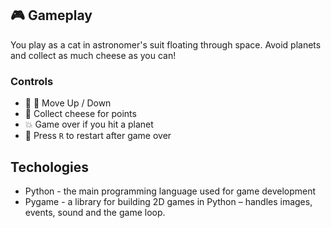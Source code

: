 ## 🎮 Gameplay
You play as a cat in astronomer's suit floating through space. Avoid planets and collect as much cheese as you can!  

### Controls

- 🔼 🔽 Move Up / Down  
- 🧀 Collect cheese for points  
- 💥 Game over if you hit a planet  
- 🔁 Press `R` to restart after game over

## Techologies
- Python	- the main programming language used for game development
- Pygame	- a library for building 2D games in Python – handles images, events, sound and the game loop.
